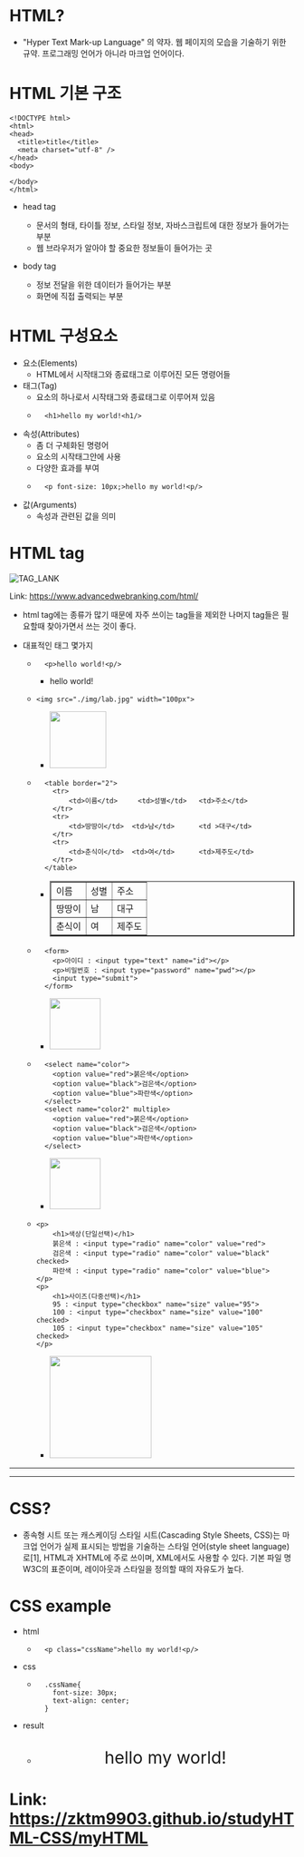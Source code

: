 # HTML?
- "Hyper Text Mark-up Language" 의 약자. 웹 페이지의 모습을 기술하기 위한 규약. 프로그래밍 언어가 아니라 마크업 언어이다.

# HTML 기본 구조
```
<!DOCTYPE html>
<html>
<head>
  <title>title</title>
  <meta charset="utf-8" />
</head>
<body>

</body>
</html>
```
- head tag
  - 문서의 형태, 타이틀 정보, 스타일 정보, 자바스크립트에 대한 정보가 들어가는 부분
  - 웹 브라우저가 알아야 할 중요한 정보들이 들어가는 곳
  
- body tag
  - 정보 전달을 위한 데이터가 들어가는 부분
  - 화면에 직접 출력되는 부분

# HTML 구성요소
- 요소(Elements)
  - HTML에서 시작태그와 종료태그로 이루어진 모든 명령어들
- 태그(Tag)
  - 요소의 하나로서 시작태그와 종료태그로 이루어져 있음
  - ```
      <h1>hello my world!<h1/>
    ```
- 속성(Attributes)
  - 좀 더 구체화된 명령어
  - 요소의 시작태그안에 사용
  - 다양한 효과를 부여
  - ```
      <p font-size: 10px;>hello my world!<p/>
    ```
- 값(Arguments)
  - 속성과 관련된 값을 의미
# HTML tag
![TAG_LANK](./img/tag_rank.JPG)  
 
Link: https://www.advancedwebranking.com/html/

- html tag에는 종류가 많기 때문에 자주 쓰이는 tag들을 제외한 나머지 tag들은 필요할때 찾아가면서 쓰는 것이 좋다.

- 대표적인 태그 몇가지
  - ```
      <p>hello world!<p/>
    ```
    - <p>hello world!<p/>
  - ```
    <img src="./img/lab.jpg" width="100px">
    ```
    - <img src="./img/lab.jpg" width="100px">
  - ```
      <table border="2">
        <tr>
            <td>이름</td>     <td>성별</td>   <td>주소</td>
        </tr>
        <tr>
            <td>땅땅이</td>  <td>남</td>      <td >대구</td>
        </tr>
        <tr>
            <td>춘식이</td>  <td>여</td>      <td>제주도</td>
        </tr>
      </table>
      ```
    - <table border="2">
        <tr>
            <td>이름</td>     <td>성별</td>   <td>주소</td>
        </tr>
        <tr>
            <td>땅땅이</td>  <td>남</td>      <td >대구</td>
        </tr>
        <tr>
            <td>춘식이</td>  <td>여</td>      <td>제주도</td>
        </tr>
      </table>

  - ```
      <form>
        <p>아이디 : <input type="text" name="id"></p>
        <p>비밀번호 : <input type="password" name="pwd"></p>
        <input type="submit">
      </form>
      ```
    - <img src="./img/form1.png" height="90px"></img><br/> 
  - ```
      <select name="color">
        <option value="red">붉은색</option>
        <option value="black">검은색</option>
        <option value="blue">파란색</option>
      </select>
      <select name="color2" multiple>
        <option value="red">붉은색</option>
        <option value="black">검은색</option>
        <option value="blue">파란색</option>
      </select>
    ```
    - <img src="./img/form2.png" height="90px"></img><br/> 
  - ```
    <p>
        <h1>색상(단일선택)</h1>
        붉은색 : <input type="radio" name="color" value="red">
        검은색 : <input type="radio" name="color" value="black" checked>
        파란색 : <input type="radio" name="color" value="blue">
    </p>
    <p>
        <h1>사이즈(다중선택)</h1>
        95 : <input type="checkbox" name="size" value="95">
        100 : <input type="checkbox" name="size" value="100" checked>
        105 : <input type="checkbox" name="size" value="105" checked>
    </p>
    ```
    - <img src="./img/form3.png" height="180px"></img><br/>


---------------------------------
---------------------------------
# CSS?
- 종속형 시트 또는 캐스케이딩 스타일 시트(Cascading Style Sheets, CSS)는 마크업 언어가 실제 표시되는 방법을 기술하는 스타일 언어(style sheet language)로[1], HTML과 XHTML에 주로 쓰이며, XML에서도 사용할 수 있다. 기본 파일 명 W3C의 표준이며, 레이아웃과 스타일을 정의할 때의 자유도가 높다.
  
# CSS example
- html
  - ```
      <p class="cssName">hello my world!<p/>
    ```
- css
  - ```
      .cssName{
        font-size: 30px;
        text-align: center;
      }
    ```
- result
  - <p style="font-size: 30px; text-align: center;">hello my world!<p/>
# Link: https://zktm9903.github.io/studyHTML-CSS/myHTML


